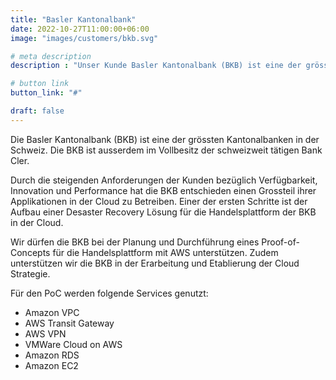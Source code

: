 ```yaml
---
title: "Basler Kantonalbank"
date: 2022-10-27T11:00:00+06:00
image: "images/customers/bkb.svg"

# meta description
description : "Unser Kunde Basler Kantonalbank (BKB) ist eine der grössten Kantonalbanken in der Schweiz"

# button link
button_link: "#"

draft: false
---
```


Die Basler Kantonalbank (BKB) ist eine der grössten Kantonalbanken in der Schweiz. Die BKB ist ausserdem im Vollbesitz der schweizweit tätigen Bank Cler.

Durch die steigenden Anforderungen der Kunden bezüglich Verfügbarkeit, Innovation und Performance hat die BKB entschieden einen Grossteil ihrer Applikationen in der Cloud zu Betreiben.
Einer der ersten Schritte ist der Aufbau einer Desaster Recovery Lösung für die Handelsplattform der BKB in der Cloud.

Wir dürfen die BKB bei der Planung und Durchführung eines Proof-of-Concepts für die Handelsplattform mit AWS unterstützen. Zudem unterstützen wir die BKB in der Erarbeitung und Etablierung der Cloud Strategie.

Für den PoC werden folgende Services genutzt: 
* Amazon VPC
* AWS Transit Gateway
* AWS VPN
* VMWare Cloud on AWS
* Amazon RDS
* Amazon EC2
